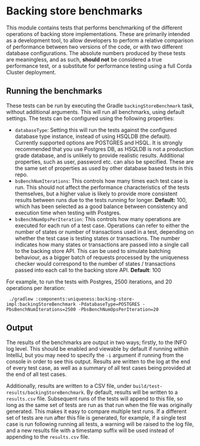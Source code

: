 # Backing store benchmarks

This module contains tests that performs benchmarking of the different operations of backing store
implementations. These are primarily intended as a development tool, to allow developers to perform
a relative comparison of performance between two versions of the code, or with two different
database configurations. The absolute numbers produced by these tests are meaningless, and as such,
__should not__ be considered a true performance test, or a substitute for performance testing using
a full Corda Cluster deployment.

## Running the benchmarks

These tests can be run by executing the Gradle `backingStoreBenchmark` task, without additional
arguments. This will run all benchmarks, using default settings. The tests can be configured using
the following properties:

- `databaseType`: Setting this will run the tests against the configured database type instance,
   instead of using HSQLDB (the default). Currently supported options are POSTGRES and HSQL.
   It is strongly recommended that you use Postgres DB, as HSQLDB is not a 
   production grade database, and is unlikely to provide realistic results. Additional
   properties, such as user, password etc. can also be specified. These are the same set of
   properties as used by other database based tests in this repo.
- `bsBenchNumIterations`: This controls how many times each test case is run. This should not affect 
   the performance characteristics of the tests themselves, but a higher value is likely to provide
   more consistent results between runs due to the tests running for longer. __Default:__ 100, 
   which has been selected as a good balance between consistency and execution time when testing
   with Postgres.
- `bsBenchNumOpsPerIteration`: This controls how many operations are executed for each run of a test
  case. Operations can refer to either the number of states or number of transactions used in a
  test, depending on whether the test case is testing states or transactions. The number indicates
  how many states or transactions are passed into a single call to the backing store API. This can
  be used to simulate batching behaviour, as a bigger batch of requests processed by the uniqueness
  checker would correspond to the number of states / transactions passed into each call to the
  backing store API. __Default__: 100

For example, to run the tests with Postgres, 2500 iterations, and 20 operations per iteration:

` ./gradlew :components:uniqueness:backing-store-impl:backingStoreBenchmark -PdatabaseType=POSTGRES -PbsBenchNumIterations=2500 -PbsBenchNumOpsPerIteration=20`

## Output

The results of the benchmarks are output in two ways; firstly, to the INFO log level. This should be
enabled and viewable by default if running within IntelliJ, but you may need to specify the `-i`
argument if running from the console in order to see this output. Results are written to the log at
the end of every test case, as well as a summary of all test cases being provided at the end of all
test cases.

Additionally, results are written to a CSV file, under `build/test-results/backingStoreBenchmark`.
By default, results will be written to a `results.csv` file. Subsequent runs of the tests will
append to this file, so long as the same set of tests are run as that run when the file was
originally generated. This makes it easy to compare multiple test runs. If a different set of tests
are run after this file is generated, for example, if a single test case is run following running
all tests, a warning will be raised to the log file, and a new results file with a timestamp suffix
will be used instead of appending to the `results.csv` file.
